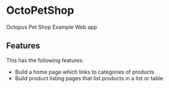 # OctoPetShop
Octopus Pet Shop Example Web app

## Features

This has the following features.

* Build a home page which links to categories of products
* Build product listing pages that list products in a list or table